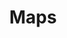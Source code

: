 ---
layout: redirect.njk
tags: page
key: maps_en
title: Maps
alternativetitle: Das SBB Kartenmaterial.
redirect: /en/design-system/maps/overview/
parent: design-system_en
order: 6
availablelanguages: 
    - de
---